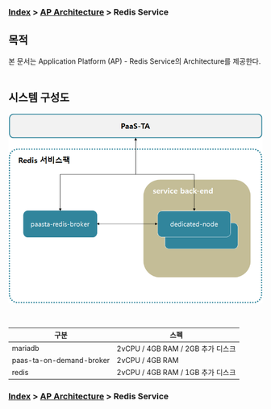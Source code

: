 ### [Index](https://github.com/PaaS-TA/Guide-eng/blob/master/README.md) > [AP Architecture](../README.md) > Redis Service

## 목적
본 문서는 Application Platform (AP) - Redis Service의 Architecture를 제공한다.
<br><br>

## 시스템 구성도



![Redis Service Architecture](image/redis_architecture.png)

<br>

| 구분  | 스펙 |
|-------|-----|
| mariadb | 2vCPU / 4GB RAM / 2GB 추가 디스크 |
| paas-ta-on-demand-broker | 2vCPU / 4GB RAM |
| redis | 2vCPU / 4GB RAM / 1GB 추가 디스크 |



### [Index](https://github.com/PaaS-TA/Guide-eng/blob/master/README.md) > [AP Architecture](../README.md) > Redis Service
